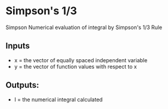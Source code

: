 # Simpson's 1/3
Simpson Numerical evaluation of integral by Simpson's 1/3 Rule

## Inputs
* x = the vector of equally spaced independent variable
* y = the vector of function values with respect to x

## Outputs:
* I = the numerical integral calculated
